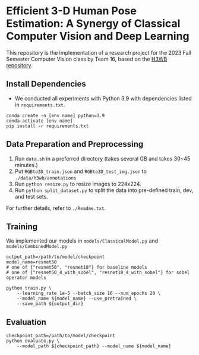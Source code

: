 # Efficient 3-D Human Pose Estimation: A Synergy of Classical Computer Vision and Deep Learning

This repository is the implementation of a research project for the 2023 Fall Semester Computer Vision class by Team 16, based on the [H3WB repository](https://github.com/wholebody3d/wholebody3d).

## Install Dependencies

- We conducted all experiments with Python 3.9 with dependencies listed in `requirements.txt`.

```
conda create -n [env name] python=3.9
conda activate [env name]
pip install -r requirements.txt
```

## Data Preparation and Preprocessing

1. Run `data.sh` in a preferred directory (takes several GB and takes 30~45 minutes.)
2. Put `RGBto3D_train.json` and  `RGBto3D_test_img.json` to `./data/h3wb/annotations `
3. Run `python resize.py` to resize images to 224x224.
4. Run `python split_dataset.py` to split the data into pre-defined train, dev, and test sets.

For further details, refer to `./Readme.txt`.

## Training

We implemented our models in `models/ClassicalModel.py` and `models/CombinedModel.py`

```
output_path=/path/to/model/checkpoint
model_name=resnet50 
# one of {"resnet50", "resnet18"} for baseline models
# one of {"resnet50_4_with_sobel", "resnet18_4_with_sobel"} for sobel operator models

python train.py \
    --learning_rate 1e-5 --batch_size 16 --num_epochs 20 \
    --model_name ${model_name} --use_pretrained \
    --save_path ${output_dir}
```

## Evaluation

```
checkpoint_path=/path/to/model/checkpoint
python evaluate.py \
    --model_path ${checkpoint_path} --model_name ${model_name}
```
